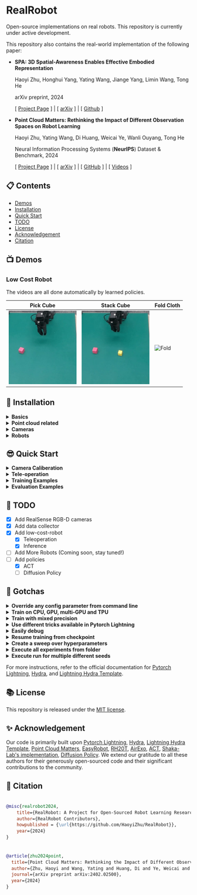 # RealRobot

Open-source implementations on real robots. This repository is currently under active development.

This repository also contains the real-world implementation of the following paper:

- **SPA: 3D Spatial-Awareness Enables Effective Embodied Representation**

    Haoyi Zhu, Honghui Yang, Yating Wang, Jiange Yang, Limin Wang, Tong He

    arXiv preprint, 2024

    [ [Project Page](https://haoyizhu.github.io/spa/) ] | [ [arXiv](https://arxiv.org/abs/2410.08208) ] | [ [Github](https://github.com/HaoyiZhu/SPA) ]

- **Point Cloud Matters: Rethinking the Impact of Different Observation Spaces on Robot Learning**
    
    Haoyi Zhu, Yating Wang, Di Huang, Weicai Ye, Wanli Ouyang, Tong He

    Neural Information Processing Systems (**NeurIPS**) Dataset & Benchmark, 2024

    [ [Project Page](https://haoyizhu.github.io/pcm/) ] | [ [arXiv](https://arxiv.org/abs/2402.02500) ] | [ [GitHub](https://github.com/HaoyiZhu/PointCloudMatters) ] | [ [Videos](https://drive.google.com/drive/folders/1UiFgHv9QUPEM2is-N10IJ47DjeYiiFEm?usp=drive_link) ]



## :clipboard: Contents

- [Demos](#tv-demos)
- [Installation](#hammer-installation)
- [Quick Start](#sunglasses-quick-start)
- [TODO](#date-todo)
- [License](#books-license)
- [Acknowledgement](#sparkles-acknowledgement)
- [Citation](#pencil-citation)

## :tv: Demos

### Low Cost Robot

The videos are all done automatically by learned policies.

| Pick Cube | Stack Cube | Fold Cloth |
| --------- | ---------- | ----------- |
| <img src="./asserts/demos/low_cost_robot/pick.gif" alt="Pick" height="200"> | <img src="./asserts/demos/low_cost_robot/stack.gif" alt="Stack" height="200"> | <img src="./asserts/demos/low_cost_robot/fold.gif" alt="Fold" height="200"> |


## :hammer: Installation

<details>
<summary><b>Basics</b></summary>

```bash
conda create -n realrobot python=3.11 -y
pip install -r requirements.txt
```

</details>

<details>
<summary><b> Point cloud related</b></summary>

```bash
# please install with your PyTorch and CUDA version
# e.g. torch 2.4.0 + cuda 118:
pip install torch-geometric  torch-scatter torch-sparse torch-cluster -f https://data.pyg.org/whl/torch-2.4.0+cu118
```

> **Note**: `spconv` must matches your CUDA version, see [official Github](https://github.com/traveller59/spconv) for more information.
```bash
# e.g. for CUDA 11.8:
pip3 install spconv-cu118
```

```bash
# build FPS sampling operations (CUDA required)
cd libs/pointops
# docker & multi GPU arch
TORCH_CUDA_ARCH_LIST="ARCH LIST" python setup.py install
# e.g. 7.5: RTX 3000; 8.0: a100 More available in: https://developer.nvidia.com/cuda-gpus
TORCH_CUDA_ARCH_LIST="7.5 8.0" python setup.py install
cd ../..
```

</details>

<details>
<summary><b> Cameras </b></summary>

1. RealSense

    - Install [librealsense](https://github.com/IntelRealSense/librealsense/blob/development/doc/installation.md)

        Repeat here:
        ```bash
        sudo apt-get update && sudo apt-get upgrade && sudo apt-get dist-upgrade
        sudo apt-get install libssl-dev libusb-1.0-0-dev libudev-dev pkg-config libgtk-3-dev
        sudo apt-get install git wget cmake build-essential
        sudo apt-get install libglfw3-dev libgl1-mesa-dev libglu1-mesa-dev at

        cd /some/path
        git clone https://github.com/IntelRealSense/librealsense.git
        cd IntelRealSense
        ./scripts/setup_udev_rules.sh
        ./scripts/patch-realsense-ubuntu-lts-hwe.sh

        mkdir build && cd build

        cmake ../ -DCMAKE_BUILD_TYPE=Release
        sudo make uninstall && make clean && make && sudo make install
        ```

        After installing, you can connect cameras with USB and you can run `realsense-viewer` to get the serial numbers as well as to visualize results.

    - Install [pyrealsense2](https://github.com/IntelRealSense/librealsense/tree/master/wrappers/python)

        ```bash
        pip install pyrealsense2
        ```
    
    - Open `realsense-viewer` and get the serial numbers of your cameras. Modify the variables [here](configs/camera/realsense.yaml). We use two cameras by default, but it is very easy to adapt to other number of cameras.

</details>

<details>
<summary><b> Robots </b></summary>

1. Low-Cost-Robot

    Please follow the [original repo](https://github.com/AlexanderKoch-Koch/low_cost_robot).

</details>

## :sunglasses: Quick Start

<details>
<summary><b> Camera Caliberation </b></summary>

To caliberate your camera, you can first print out the charuco file under [asserts/calib.io_charuco_297x210_5x7_35_26_DICT_4X4.pdf](asserts/calib.io_charuco_297x210_5x7_35_26_DICT_4X4.pdf) and put it on your table. Then you can run with:

```bash
python scripts/caliberate_cameras.py
```

The caliberation file will be saved under `data/calib`.

</details>

<details>
<summary><b> Tele-operation </b></summary>

- For single arm setting, you can run with:

```bash
python scripts/record_low_cost_robot_teleop.py task_name=${task_name} user_name=${use_name} episode_id=${episode_id} teleop=low_cost_robot_single_arm teleop.leader.device_name=${device_name} teleop.follower.device_name=${device_name}
```

- Similarly, for dual arm setting, you can run with:

```bash
python scripts/record_low_cost_robot_teleop.py task_name=${task_name} user_name=${use_name} episode_id=${episode_id} teleop=low_cost_robot teleop.op_left.leader.device_name=${device_name} teleop.op_left.follower.device_name=${device_name} teleop.op_right.leader.device_name=${device_name} teleop.op_right.follower.device_name=${device_name}
```

After each episode, you can press `q` to end it.

Then the reajectories will be saved under `data/teleop/${task_name}/${use_name}/ep_${episode_id}` with format of:

```
├── teleop
│   ├── ...
│   ├── task_name
│   │   ├── use_name
│   │   │   ├── ep_id
|   |   |   │   ├── meta.json   # meta data
|   |   |   │   ├── ${timestamp1}.npy    # recorded data
|   |   |   │   ├── ${timestamp2}.npy
|   |   |   │   ├── ...
│   └── ...
```

</details>

<details>
<summary><b> Training Examples </b></summary>

ACT training with RGB images, by default we use 4 gpu with DDP
```bash
python src/train.py task_name=${task_name} trainer.devices=4 exp_low_cost_robot=base_rgb task_name=reach_cube
```

RGB-D reach
```bash
python src/train.py task_name=reach_cube exp_low_cost_robot=base_rgbd
```

Pointcloud reach:
```bash
python src/train.py task_name=reach_cube exp_low_cost_robot=base_pcd data.train.calib_file=data/calib/reach.npy
```

Pick, train for more epochs:
```bash
# we use loop to control epoch length, as too much validation may be slow
# you can also use trainer.max_epochs to control epoch number
python src/train.py exp_low_cost_robot=base_rgb data.train.loop=500 exp_name=base_rgb_loop500 task_name=pick_cube
```

</details>

<details>
<summary><b> Evaluation Examples </b></summary>

Evaluate reach cube with RGB:
```bash
python src/eval_low_cost_robot_act.py exp_low_cost_robot=base_rgb task_name=reach_cube max_timesteps=150 num_rollouts=20 ckpt_path=${ckpt_path} num_rollouts=${num_rollouts}
```

Evaluate reach cube with point cloud:
```bash
python src/eval_low_cost_robot_act.py task_name=reach_cube max_timesteps=150 num_rollouts=20 exp_low_cost_robot=base_pcd data.train.calib_file=data/calib/reach.npy ckpt_path=${ckpt_path} num_rollouts=${num_rollouts}
```

The script will evaluate the given checkpoint with `${num_rollouts}` repeats. You can early stop one episode by press `Ctrl + C`.

</details>


## :date: TODO
- [x] Add RealSense RGB-D cameras
- [x] Add data collector 
- [x] Add low-cost-robot
    - [x] Teleoperation
    - [x] Inference
- [ ] Add More Robots (Coming soon, stay tuned!)
- [ ] Add policies
    - [x] ACT
    - [ ] Diffusion Policy

## :tada: Gotchas

<details>
<summary><b> Override any config parameter from command line </b></summary>

This codebase is based on [Hydra](https://github.com/facebookresearch/hydra), which allows for convenient configuration overriding:
```bash
python src/train.py trainer.max_epochs=20 seed=300
```
> **Note**: You can also add new parameters with `+` sign.
```bash
python src/train.py +some_new_param=some_new_value
```

</details>

<details>
<summary><b>Train on CPU, GPU, multi-GPU and TPU</b></summary>

```bash
# train on CPU
python src/train.py trainer=cpu

# train on 1 GPU
python src/train.py trainer=gpu

# train on TPU
python src/train.py +trainer.tpu_cores=8

# train with DDP (Distributed Data Parallel) (4 GPUs)
python src/train.py trainer=ddp trainer.devices=4

# train with DDP (Distributed Data Parallel) (8 GPUs, 2 nodes)
python src/train.py trainer=ddp trainer.devices=4 trainer.num_nodes=2

# simulate DDP on CPU processes
python src/train.py trainer=ddp_sim trainer.devices=2

# accelerate training on mac
python src/train.py trainer=mps
```

</details>

<details>
<summary><b>Train with mixed precision</b></summary>

```bash
# train with pytorch native automatic mixed precision (AMP)
python src/train.py trainer=gpu +trainer.precision=16
```

</details>

<details>
<summary><b>Use different tricks available in Pytorch Lightning</b></summary>

```yaml
# gradient clipping may be enabled to avoid exploding gradients
python src/train.py trainer.gradient_clip_val=0.5

# run validation loop 4 times during a training epoch
python src/train.py +trainer.val_check_interval=0.25

# accumulate gradients
python src/train.py trainer.accumulate_grad_batches=10

# terminate training after 12 hours
python src/train.py +trainer.max_time="00:12:00:00"
```

> **Note**: PyTorch Lightning provides about [40+ useful trainer flags](https://pytorch-lightning.readthedocs.io/en/latest/common/trainer.html#trainer-flags).

</details>

<details>
<summary><b>Easily debug</b></summary>

```bash
# runs 1 epoch in default debugging mode
# changes logging directory to `logs/debugs/...`
# sets level of all command line loggers to 'DEBUG'
# enforces debug-friendly configuration
python src/train.py debug=default

# run 1 train, val and test loop, using only 1 batch
python src/train.py debug=fdr

# print execution time profiling
python src/train.py debug=profiler

# try overfitting to 1 batch
python src/train.py debug=overfit

# raise exception if there are any numerical anomalies in tensors, like NaN or +/-inf
python src/train.py +trainer.detect_anomaly=true

# use only 20% of the data
python src/train.py +trainer.limit_train_batches=0.2 \
+trainer.limit_val_batches=0.2 +trainer.limit_test_batches=0.2
```

> **Note**: Visit [configs/debug/](configs/debug/) for different debugging configs.

</details>

<details>
<summary><b>Resume training from checkpoint</b></summary>

```yaml
python src/train.py ckpt_path="/path/to/ckpt/name.ckpt"
```

> **Note**: Checkpoint can be either path or URL.

> **Note**: Currently loading ckpt doesn't resume logger experiment, but it will be supported in future Lightning release.

</details>

<details>
<summary><b>Create a sweep over hyperparameters</b></summary>

```bash
# this will run 9 experiments one after the other,
# each with different combination of seed and learning rate
python src/train.py -m seed=100,200,300 model.optimizer.lr=0.0001,0.00005,0.00001
```

> **Note**: Hydra composes configs lazily at job launch time. If you change code or configs after launching a job/sweep, the final composed configs might be impacted.

</details>

<details>
<summary><b>Execute all experiments from folder</b></summary>

```bash
python src/train.py -m 'exp_maniskill2_act_policy/maniskill2_task@maniskill2_task=glob(*)'
```

> **Note**: Hydra provides special syntax for controlling behavior of multiruns. Learn more [here](https://hydra.cc/docs/next/tutorials/basic/running_your_app/multi-run). The command above executes all task experiments from [configs/exp_maniskill2_act_policy/maniskill2_task](configs/experiment/).

</details>

<details>
<summary><b>Execute run for multiple different seeds</b></summary>

```bash
python src/train.py -m seed=100,200,300 trainer.deterministic=True
```

> **Note**: `trainer.deterministic=True` makes pytorch more deterministic but impacts the performance.

</details>

For more instructions, refer to the official documentation for [Pytorch Lightning](https://github.com/Lightning-AI/pytorch-lightning), [Hydra](https://github.com/facebookresearch/hydra), and [Lightning Hydra Template](https://github.com/ashleve/lightning-hydra-template).



## :books: License

This repository is released under the [MIT license](LICENSE).

## :sparkles: Acknowledgement

Our code is primarily built upon [Pytorch Lightning](https://github.com/Lightning-AI/pytorch-lightning), [Hydra](https://github.com/facebookresearch/hydra), [Lightning Hydra Template](https://github.com/ashleve/lightning-hydra-template), [Point Cloud Matters](https://github.com/HaoyiZhu/PointCloudMatters), [EasyRobot](https://github.com/Galaxies99/easyrobot), [RH20T](https://github.com/rh20t/rh20t_api), [AirExo](https://github.com/AirExo/collector), [ACT](https://github.com/tonyzhaozh/act), [Shaka-Lab's implementation](https://github.com/Shaka-Labs/low_cost_robot), [Diffusion Policy](https://github.com/real-stanford/diffusion_policy). We extend our gratitude to all these authors for their generously open-sourced code and their significant contributions to the community.

## :pencil: Citation

```bib

@misc{realrobot2024,
    title={RealRobot: A Project for Open-Sourced Robot Learning Research},
    author={RealRobot Contributors},
    howpublished = {\url{https://github.com/HaoyiZhu/RealRobot}},
    year={2024}
}


@article{zhu2024point,
  title={Point Cloud Matters: Rethinking the Impact of Different Observation Spaces on Robot Learning},
  author={Zhu, Haoyi and Wang, Yating and Huang, Di and Ye, Weicai and Ouyang, Wanli and He, Tong},
  journal={arXiv preprint arXiv:2402.02500},
  year={2024}
}
```

